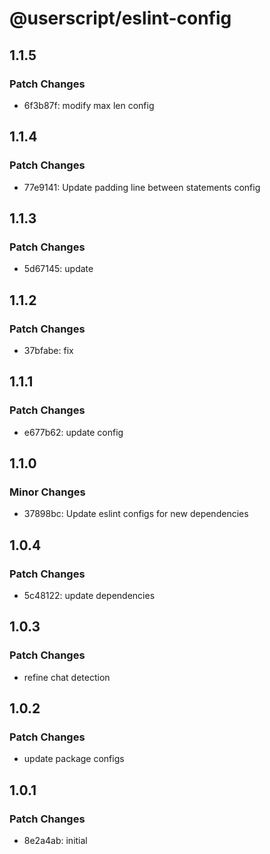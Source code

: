 # @userscript/eslint-config

## 1.1.5

### Patch Changes

- 6f3b87f: modify max len config

## 1.1.4

### Patch Changes

- 77e9141: Update padding line between statements config

## 1.1.3

### Patch Changes

- 5d67145: update

## 1.1.2

### Patch Changes

- 37bfabe: fix

## 1.1.1

### Patch Changes

- e677b62: update config

## 1.1.0

### Minor Changes

- 37898bc: Update eslint configs for new dependencies

## 1.0.4

### Patch Changes

- 5c48122: update dependencies

## 1.0.3

### Patch Changes

- refine chat detection

## 1.0.2

### Patch Changes

- update package configs

## 1.0.1

### Patch Changes

- 8e2a4ab: initial

